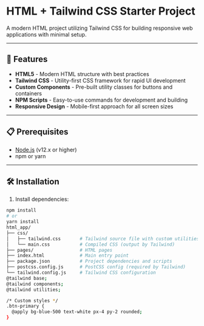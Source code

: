 # HTML + Tailwind CSS Starter Project

A modern HTML project utilizing Tailwind CSS for building responsive web applications with minimal setup.

---

## 🚀 Features

- **HTML5** - Modern HTML structure with best practices  
- **Tailwind CSS** - Utility-first CSS framework for rapid UI development  
- **Custom Components** - Pre-built utility classes for buttons and containers  
- **NPM Scripts** - Easy-to-use commands for development and building  
- **Responsive Design** - Mobile-first approach for all screen sizes  

---

## 📋 Prerequisites

- [Node.js](https://nodejs.org/) (v12.x or higher)  
- npm or yarn

---

## 🛠️ Installation

1. Install dependencies:

```bash
npm install
# or
yarn install
html_app/
├── css/
│   ├── tailwind.css       # Tailwind source file with custom utilities
│   └── main.css           # Compiled CSS (output by Tailwind)
├── pages/                 # HTML pages
├── index.html             # Main entry point
├── package.json           # Project dependencies and scripts
├── postcss.config.js      # PostCSS config (required by Tailwind)
└── tailwind.config.js     # Tailwind CSS configuration
@tailwind base;
@tailwind components;
@tailwind utilities;

/* Custom styles */
.btn-primary {
  @apply bg-blue-500 text-white px-4 py-2 rounded;
}
